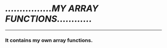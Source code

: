 # *................MY ARRAY FUNCTIONS............*
--------------------------------------------------
### It contains my own array functions.
